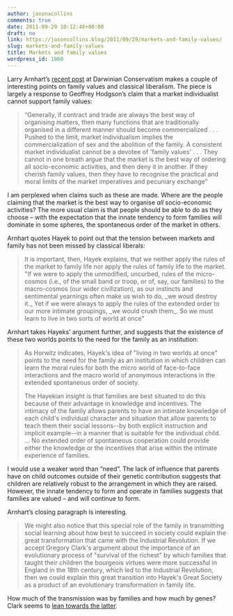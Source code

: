 ```yaml
---
author: jasonacollins
comments: true
date: 2011-09-29 10:12:48+00:00
draft: no
link: https://jasoncollins.blog/2011/09/29/markets-and-family-values/
slug: markets-and-family-values
title: Markets and family values
wordpress_id: 1860
---
```


Larry Arnhart’s [recent post](http://darwinianconservatism.blogspot.com/2011/09/natural-family-values-in-darwinian.html) at Darwinian Conservatism makes a couple of interesting points on family values and classical liberalism. The piece is largely a response to Geoffrey Hodgson’s claim that a market individualist cannot support family values:


<blockquote>“Generally, if contract and trade are always the best way of organising matters, then many functions that are traditionally organised in a different manner should become commercialized . . . Pushed to the limit, market individualism implies the commercialization of sex and the abolition of the family. A consistent market individualist cannot be a devotee of 'family values' . . . They cannot in one breath argue that the market is the best way of ordering all socio-economic activities, and then deny it in another. If they cherish family values, then they have to recognise the practical and moral limits of the market imperatives and pecuniary exchange"</blockquote>


I am perplexed when claims such as these are made. Where are the people claiming that the market is the best way to organise _all_ socio-economic activities? The more usual claim is that people should be able to do as they choose – with the expectation that the innate tendency to form families will dominate in some spheres, the spontaneous order of the market in others.

Arnhart quotes Hayek to point out that the tension between markets and family has not been missed by classical liberals:


<blockquote>It is important, then, Hayek explains, that we neither apply the rules of the market to family life nor apply the rules of family life to the market. "If we were to apply the unmodified, uncurbed, rules of the micro-cosmos (i.e., of the small band or troop, or of, say, our families) to the macro-cosmos (our wider civilization), as our instincts and sentimental yearnings often make us wish to do, _we woud destroy it._ Yet if we were always to apply the rules of the extended order to our more intimate groupings, _we would crush them_. So we must learn to live in two sorts of world at once"</blockquote>


Arnhart takes Hayeks’ argument further, and suggests that the existence of these two worlds points to the need for the family as an institution:


<blockquote>As Horwitz indicates, Hayek's idea of "living in two worlds at once" points to the need for the family as an institution in which children can learn the moral rules for both the micro world of face-to-face interactions and the macro world of anonymous interactions in the extended spontaneous order of society.

The Hayekian insight is that families are best situated to do this because of their advantage in knowledge and incentives. The intimacy of the family allows parents to have an intimate knowledge of each child's individual character and situation that allow parents to teach them their social lessons--by both explicit instruction and implicit example--in a manner that is suitable for the individual child. … No extended order of spontaneous cooperation could provide either the knowledge or the incentives that arise within the intimate experience of families.</blockquote>


I would use a weaker word than “need”. The lack of influence that parents have on child outcomes outside of their genetic contribution suggests that children are relatively robust to the arrangement in which they are raised. However, the innate tendency to form and operate in families suggests that families are valued – and will continue to form.

Arnhart’s closing paragraph is interesting.


<blockquote>We might also notice that this special role of the family in transmitting social learning about how best to succeed in society could explain the great transformation that came with the Industrial Revolution. If we accept Gregory Clark's argument about the importance of an evolutionary process of "survival of the richest" by which families that taught their children the bourgeois virtues were more successful in England in the 18th century, which led to the Industrial Revolution, then we could explain this great transition into Hayek's Great Society as a product of an evolutionary transformation in family life.</blockquote>


How much of the transmission was by families and how much by genes? Clark seems to [lean towards the latter](https://jasoncollins.blog/2011/07/clark-on-the-remnants-of-rural-idiocy/).
